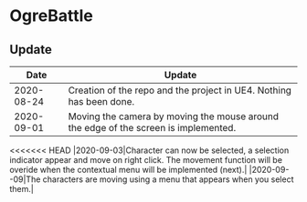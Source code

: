 # OgreBattle
## Update
|Date|Update|
|----------|------|
|2020-08-24|Creation of the repo and the project in UE4. Nothing has been done.|
|2020-09-01|Moving the camera by moving the mouse around the edge of the screen is implemented.|
<<<<<<< HEAD
|2020-09-03|Character can now be selected, a selection indicator appear and move on right click. The movement function will be overide when the contextual menu will be implemented (next).|
|2020-09--09|The characters are moving using a menu that appears when you select them.|
